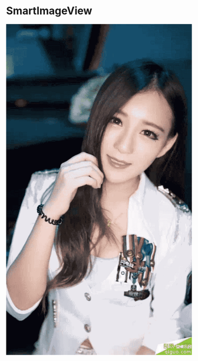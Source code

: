 # SmartImageView
![image](https://github.com/sunzhishuai/SmartImageView/blob/master/gif/2017-02-23%2016_17_07.gif) 
